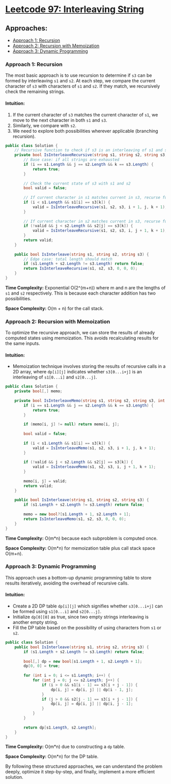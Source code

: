 # [Leetcode 97: Interleaving String](https://leetcode.com/problems/interleaving-string/)

## Approaches:
- [Approach 1: Recursion](#approach-1-recursion)
- [Approach 2: Recursion with Memoization](#approach-2-recursion-with-memoization)
- [Approach 3: Dynamic Programming](#approach-3-dynamic-programming)

### Approach 1: Recursion
The most basic approach is to use recursion to determine if `s3` can be formed by interleaving `s1` and `s2`. At each step, we compare the current character of `s3` with characters of `s1` and `s2`. If they match, we recursively check the remaining strings.

#### Intuition:
1. If the current character of `s3` matches the current character of `s1`, we move to the next character in both `s1` and `s3`.
2. Similarly, we compare with `s2`.
3. We need to explore both possibilities wherever applicable (branching recursion).

```csharp
public class Solution {
    // Recursive function to check if s3 is an interleaving of s1 and s2
    private bool IsInterleaveRecursive(string s1, string s2, string s3, int i, int j, int k) {
        // Base case: if all strings are exhausted
        if (i == s1.Length && j == s2.Length && k == s3.Length) {
            return true;
        }
        
        // Check the current state of s3 with s1 and s2
        bool valid = false;
        
        // If current character in s1 matches current in s3, recurse further with s1
        if (i < s1.Length && s1[i] == s3[k]) {
            valid = IsInterleaveRecursive(s1, s2, s3, i + 1, j, k + 1);
        }
        
        // If current character in s2 matches current in s3, recurse further with s2
        if (!valid && j < s2.Length && s2[j] == s3[k]) {
            valid = IsInterleaveRecursive(s1, s2, s3, i, j + 1, k + 1);
        }        
        return valid;
    }
    
    public bool IsInterleave(string s1, string s2, string s3) {
        // Edge case: total length should match
        if (s1.Length + s2.Length != s3.Length) return false;
        return IsInterleaveRecursive(s1, s2, s3, 0, 0, 0);
    }
}
```
**Time Complexity:** Exponential O(2^(m+n)) where m and n are the lengths of `s1` and `s2` respectively. This is because each character addition has two possibilities.

**Space Complexity:** O(m + n) for the call stack.

### Approach 2: Recursion with Memoization
To optimize the recursive approach, we can store the results of already computed states using memoization. This avoids recalculating results for the same inputs.

#### Intuition:
- Memoization technique involves storing the results of recursive calls in a 2D array, where `dp[i][j]` indicates whether `s3[0...i+j]` is an interleaving of `s1[0...i]` and `s2[0...j]`.

```csharp
public class Solution {
    private bool[,] memo;
    
    private bool IsInterleaveMemo(string s1, string s2, string s3, int i, int j, int k) {
        if (i == s1.Length && j == s2.Length && k == s3.Length) {
            return true;
        }
        
        if (memo[i, j] != null) return memo[i, j];
        
        bool valid = false;
        
        if (i < s1.Length && s1[i] == s3[k]) {
            valid = IsInterleaveMemo(s1, s2, s3, i + 1, j, k + 1);
        }
        
        if (!valid && j < s2.Length && s2[j] == s3[k]) {
            valid = IsInterleaveMemo(s1, s2, s3, i, j + 1, k + 1);
        }
        
        memo[i, j] = valid;
        return valid;
    }
    
    public bool IsInterleave(string s1, string s2, string s3) {
        if (s1.Length + s2.Length != s3.Length) return false;
        
        memo = new bool?[s1.Length + 1, s2.Length + 1];
        return IsInterleaveMemo(s1, s2, s3, 0, 0, 0);
    }
}
```
**Time Complexity:** O(m*n) because each subproblem is computed once.

**Space Complexity:** O(m*n) for memoization table plus call stack space O(m+n).

### Approach 3: Dynamic Programming
This approach uses a bottom-up dynamic programming table to store results iteratively, avoiding the overhead of recursive calls.

#### Intuition:
- Create a 2D DP table `dp[i][j]` which signifies whether `s3[0...i+j]` can be formed using `s1[0...i]` and `s2[0...j]`.
- Initialize `dp[0][0]` as true, since two empty strings interleaving is another empty string.
- Fill the DP table based on the possibility of using characters from `s1` or `s2`.

```csharp
public class Solution {
    public bool IsInterleave(string s1, string s2, string s3) {
        if (s1.Length + s2.Length != s3.Length) return false;
        
        bool[,] dp = new bool[s1.Length + 1, s2.Length + 1];
        dp[0, 0] = true;
        
        for (int i = 0; i <= s1.Length; i++) {
            for (int j = 0; j <= s2.Length; j++) {
                if (i > 0 && s1[i - 1] == s3[i + j - 1]) {
                    dp[i, j] = dp[i, j] || dp[i - 1, j];
                }
                if (j > 0 && s2[j - 1] == s3[i + j - 1]) {
                    dp[i, j] = dp[i, j] || dp[i, j - 1];
                }
            }
        }
        
        return dp[s1.Length, s2.Length];
    }
}
```
**Time Complexity:** O(m*n) due to constructing a `dp` table.

**Space Complexity:** O(m*n) for the DP table.

By following these structured approaches, we can understand the problem deeply, optimize it step-by-step, and finally, implement a more efficient solution.

